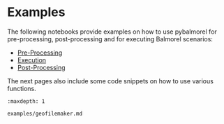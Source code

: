 # Examples
The following notebooks provide examples on how to use pybalmorel for pre-processing, post-processing and for executing Balmorel scenarios:
- [Pre-Processing](https://github.com/Mathias157/pybalmorel/blob/master/examples/PreProcessing.ipynb)
- [Execution](https://github.com/Mathias157/pybalmorel/blob/master/examples/Execution.ipynb)
- [Post-Processing](https://github.com/Mathias157/pybalmorel/blob/master/examples/PostProcessing.ipynb)

The next pages also include some code snippets on how to use various functions.

```{toctree}
:maxdepth: 1

examples/geofilemaker.md
```